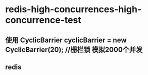 # redis-high-concurrences-high-concurrence-test
## 使用	CyclicBarrier cyclicBarrier = new CyclicBarrier(20);  //栅栏锁 模拟2000个并发
## redis
